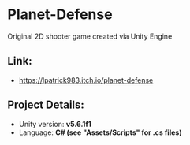 # Planet-Defense
Original 2D shooter game created via Unity Engine

## Link:
- https://lpatrick983.itch.io/planet-defense

## Project Details:
- Unity version: **v5.6.1f1**
- Language: **C# (see "Assets/Scripts" for .cs files)**
